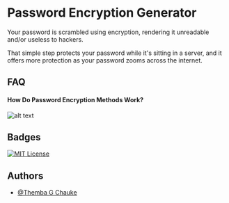 
# Password Encryption Generator

Your password is scrambled using encryption, rendering it unreadable and/or useless to hackers.

That simple step protects your password while it's sitting in a server, and it offers more protection as your password zooms across the internet.

## FAQ

#### How Do Password Encryption Methods Work?

![alt text](https://www.okta.com/sites/default/files/styles/1640w_scaled/public/media/image/2021-10/id101-password-encryption.png)




## Badges

[![MIT License](https://img.shields.io/badge/License-MIT-green.svg)](https://choosealicense.com/licenses/mit/)


## Authors

- [@Themba G Chauke](https://www.github.com/jakaza)

